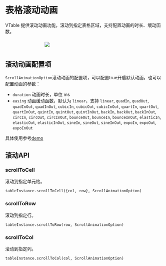 # 表格滚动动画

VTable 提供滚动动画功能，滚动到指定表格区域，支持配置动画的时长、缓动函数。

<div style="display: flex; justify-content: center;">
  <img src="https://lf9-dp-fe-cms-tos.byteorg.com/obj/bit-cloud/VTable/preview/scroll-animation.gif" style="flex: 0 0 50%; padding: 10px;">
</div>

## 滚动动画配置项

`ScrollAnimationOption`滚动动画的配置项，可以配置true开启默认动画，也可以配置动画的参数：
  - `duration`   动画时长，单位 ms
  - `easing`  动画缓动函数，默认为 `linear`，支持 `linear`, `quadIn`, `quadOut`, `quadInOut`, `quadInOut`, `cubicIn`, `cubicOut`, `cubicInOut`, `quartIn`, `quartOut`, `quartInOut`, `quintIn`, `quintOut`, `quintInOut`, `backIn`, `backOut`, `backInOut`, `circIn`, `circOut`, `circInOut`, `bounceOut`, `bounceIn`, `bounceInOut`, `elasticIn`, `elasticOut`, `elasticInOut`, `sineIn`, `sineOut`, `sineInOut`, `expoIn`, `expoOut`, `expoInOut`

具体使用参考[demo](../demo/animation/scroll-animation)

## 滚动API

### scrollToCell

滚动到指定单元格。
```
tableInstance.scrollToCell({col, row}, ScrollAnimationOption)
```

### scrollToRow

滚动到指定行。
```
tableInstance.scrollToRow(row, ScrollAnimationOption)
```

### scrollToCol

滚动到指定列。
```
tableInstance.scrollToCol(col, ScrollAnimationOption)
```
